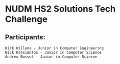 # NUDM HS2 Solutions Tech Challenge

## Participants:
```
Kirk Willens - Junior in Computer Engineering
Nick Kotsiantos - Junior in Computer Science
Andrew Bosset - Junior in Computer Sciecne
```
